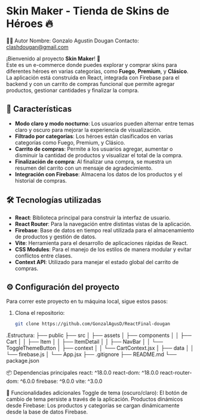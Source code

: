 # Skin Maker - Tienda de Skins de Héroes 🔥
👨‍💻 Autor
Nombre: Gonzalo Agustin Dougan
Contacto: clashdougan@gmail.com


¡Bienvenido al proyecto **Skin Maker**! 🎨  
Este es un e-commerce donde puedes explorar y comprar skins para diferentes héroes en varias categorías, como **Fuego**, **Premium**, y **Clásico**. La aplicación está construida en React, integrada con Firebase para el backend y con un carrito de compras funcional que permite agregar productos, gestionar cantidades y finalizar la compra.

## 🚀 Características

- **Modo claro y modo nocturno**: Los usuarios pueden alternar entre temas claro y oscuro para mejorar la experiencia de visualización.
- **Filtrado por categorías**: Los héroes están clasificados en varias categorías como Fuego, Premium, y Clásico.
- **Carrito de compras**: Permite a los usuarios agregar, aumentar o disminuir la cantidad de productos y visualizar el total de la compra.
- **Finalización de compra**: Al finalizar una compra, se muestra un resumen del carrito con un mensaje de agradecimiento.
- **Integración con Firebase**: Almacena los datos de los productos y el historial de compras.

## 🛠️ Tecnologías utilizadas

- **React**: Biblioteca principal para construir la interfaz de usuario.
- **React Router**: Para la navegación entre distintas vistas de la aplicación.
- **Firebase**: Base de datos en tiempo real utilizada para el almacenamiento de productos y gestión de datos.
- **Vite**: Herramienta para el desarrollo de aplicaciones rápidas de React.
- **CSS Modules**: Para el manejo de los estilos de manera modular y evitar conflictos entre clases.
- **Context API**: Utilizado para manejar el estado global del carrito de compras.

## ⚙️ Configuración del proyecto

Para correr este proyecto en tu máquina local, sigue estos pasos:

1. Clona el repositorio:
   ```bash
   git clone https://github.com/GonzalAgusD/ReactFinal-dougan


.Estructura:
├── public
├── src
│   ├── assets
│   ├── components
│   │   ├── Cart
│   │   ├── Item
│   │   ├── ItemDetail
│   │   ├── NavBar
│   │   └── ToggleThemeButton
│   ├── context
│   │   └── CartContext.jsx
│   ├── data
│   │   └── firebase.js
│   └── App.jsx
├── .gitignore
├── README.md
└── package.json

📦 Dependencias principales
react: ^18.0.0
react-dom: ^18.0.0
react-router-dom: ^6.0.0
firebase: ^9.0.0
vite: ^3.0.0

🚀 Funcionalidades adicionales
Toggle de tema (oscuro/claro): El botón de cambio de tema persiste a través de la aplicación.
Productos dinámicos desde Firebase: Los productos y categorías se cargan dinámicamente desde la base de datos Firebase.
